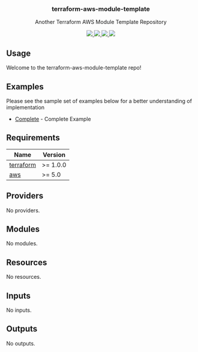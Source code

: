<div align="center">
  <h3>terraform-aws-module-template</h3>
  <p>Another Terraform AWS Module Template Repository</p>
  <p>
    <!-- Build Status -->
    <a href="https://actions-badge.atrox.dev/hansohn/terraform-aws-module-template/goto?ref=main">
      <img src="https://img.shields.io/endpoint.svg?url=https%3A%2F%2Factions-badge.atrox.dev%2Fhansohn%2Fterraform-aws-module-template%2Fbadge%3Fref%3Dmain&style=for-the-badge">
    </a>
    <!-- Github Tag -->
    <a href="https://gitHub.com/hansohn/terraform-aws-module-template/tags/">
      <img src="https://img.shields.io/github/tag/hansohn/terraform-aws-module-template.svg?style=for-the-badge">
    </a>
    <!-- License -->
    <a href="https://github.com/hansohn/terraform-aws-module-template/blob/main/LICENSE">
      <img src="https://img.shields.io/github/license/hansohn/terraform-aws-module-template.svg?style=for-the-badge">
    </a>
    <!-- LinkedIn -->
    <a href="https://linkedin.com/in/ryanhansohn">
      <img src="https://img.shields.io/badge/-LinkedIn-black.svg?style=for-the-badge&logo=linkedin&colorB=555">
    </a>
  </p>
</div>

## Usage

Welcome to the terraform-aws-module-template repo!

## Examples

Please see the sample set of examples below for a better understanding of implementation

- [Complete](examples/complete) - Complete Example

<!-- BEGIN_TF_DOCS -->
## Requirements

| Name | Version |
|------|---------|
| <a name="requirement_terraform"></a> [terraform](#requirement\_terraform) | >= 1.0.0 |
| <a name="requirement_aws"></a> [aws](#requirement\_aws) | >= 5.0 |

## Providers

No providers.

## Modules

No modules.

## Resources

No resources.

## Inputs

No inputs.

## Outputs

No outputs.
<!-- END_TF_DOCS -->

<!-- MARKDOWN LINKS & IMAGES -->
<!-- https://www.markdownguide.org/basic-syntax/#reference-style-links -->
